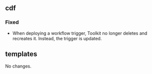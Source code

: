 ## cdf 

### Fixed

- When deploying a workflow trigger, Toolkit no longer deletes and
recreates it. Instead, the trigger is updated.

## templates

No changes.